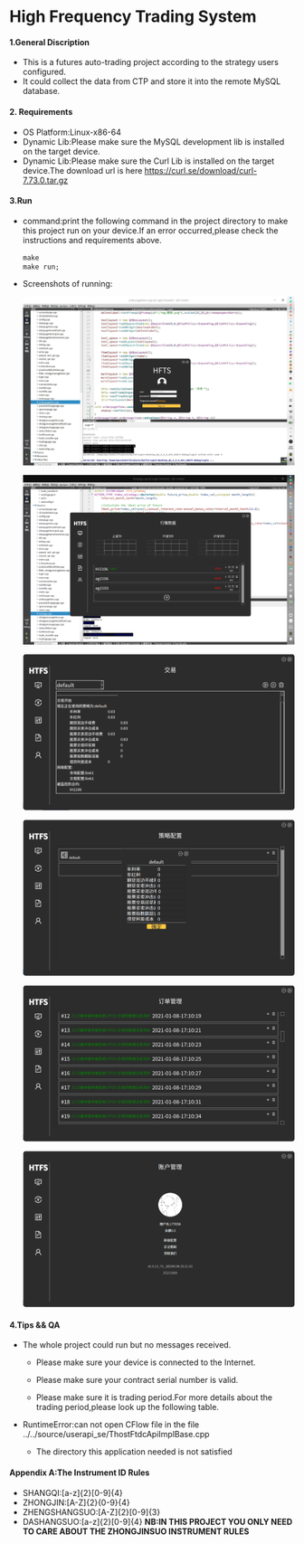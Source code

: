 # High Frequency Trading System

#### 1.General Discription

* This is a futures auto-trading  project according to the strategy users configured.
*  It could collect the data from CTP and store it into the remote MySQL database.

#### 2. Requirements

* OS Platform:Linux-x86-64
* Dynamic Lib:Please make sure the MySQL development lib is installed on the target device.
* Dynamic Lib:Please make sure the Curl Lib is installed on the target device.The download url is here https://curl.se/download/curl-7.73.0.tar.gz

#### 3.Run

* command:print the following command in the project directory to make this project run on your device.If an error occurred,please check the instructions and requirements above.

  ```shell
  make
  make run;
  ```

* Screenshots of running:

  ![登录](./Pics/Login.jpg)

  ![](./Pics/Market_data.png)

  ![](./Pics/trade.png)

  ![](./Pics/strategy.png)

  ![](./Pics/order.png)

  ![](./Pics/account.png)

#### 4.Tips && QA

* The whole project could run but no messages received.

  * Please make sure your device is connected to the Internet.

  * Please make sure your contract serial number is valid.

  * Please make sure it is trading period.For more details about the trading period,please look up the following table. 

* RuntimeError:can not open CFlow file in the file ../../source/userapi_se/ThostFtdcApiImplBase.cpp
  * The directory this application needed is not satisfied
#### Appendix A:The Instrument ID Rules
* SHANGQI:[a-z]{2}[0-9]{4}
* ZHONGJIN:[A-Z]{2}{0-9}{4}
* ZHENGSHANGSUO:[A-Z]{2}[0-9]{3}
* DASHANGSUO:[a-z]{2}[0-9]{4}
**NB:IN THIS PROJECT YOU ONLY NEED TO CARE ABOUT THE ZHONGJINSUO INSTRUMENT RULES**
